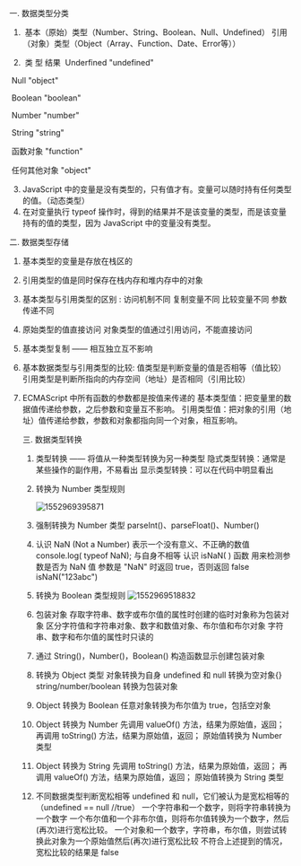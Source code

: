   一.   数据类型分类

1. ​    基本（原始）类型（Number、String、Boolean、Null、Undefined）
   ​     引用（对象）类型（Object（Array、Function、Date、Error等））

2. ​      类 型                                    结果
   ​    Underfined                     "undefined"

​            Null                                    "object"

​           Boolean                              "boolean"

​           Number                              "number"

​           String                                  "string"

​          函数对象                               "function"

​          任何其他对象                       "object" 

3.   JavaScript 中的变量是没有类型的，只有值才有。变量可以随时持有任何类型的值。（动态类型）
4. 在对变量执行 typeof 操作时，得到的结果并不是该变量的类型，而是该变量持有的值的类型，因为 JavaScript 中的变量没有类型。

  二.  数据类型存储

   1. 基本类型的变量是存放在栈区的

   2. 引用类型的值是同时保存在栈内存和堆内存中的对象

   3. 基本类型与引用类型的区别 :
       访问机制不同
       复制变量不同
       比较变量不同
       参数传递不同

   4.  原始类型的值直接访问
       对象类型的值通过引用访问，不能直接访问

   5. 基本类型复制 —— 相互独立互不影响

   6.  基本数据类型与引用类型的比较:
       值类型是判断变量的值是否相等（值比较）
       引用类型是判断所指向的内存空间（地址）是否相同（引用比较）

   7. ECMAScript 中所有函数的参数都是按值来传递的
       基本类型值：把变量里的数据值传递给参数，之后参数和变量互不影响。
       引用类型值：把对象的引用（地址）值传递给参数，参数和对象都指向同一个对象，相互影响。

      三.  数据类型转换

      1. 类型转换 —— 将值从一种类型转换为另一种类型
          隐式类型转换：通常是某些操作的副作用，不易看出
          显示类型转换：可以在代码中明显看出    

      2. 转换为 Number 类型规则

         ![1552969395871](C:\Users\Administrator\AppData\Roaming\Typora\typora-user-images\1552969395871.png)

      3. 强制转换为 Number 类型
          parseInt()、parseFloat()、Number()

      4. 认识 NaN   (Not a Number)
          表示一个没有意义、不正确的数值
          console.log( typeof  NaN);
          与自身不相等
          认识 isNaN( ) 函数
          用来检测参数是否为 NaN 值
          参数是 "NaN" 时返回 true，否则返回 false
          isNaN("123abc")

      5. 转换为 Boolean 类型规则
         ![1552969518832](C:\Users\Administrator\AppData\Roaming\Typora\typora-user-images\1552969518832.png)

      6. 包装对象
          存取字符串、数字或布尔值的属性时创建的临时对象称为包装对象
          区分字符值和字符串对象、数字和数值对象、布尔值和布尔对象
          字符串、数字和布尔值的属性时只读的

      7. 通过 String()，Number()，Boolean() 构造函数显示创建包装对象

      8. 转换为 Object 类型
          对象转换为自身
          undefined 和 null 转换为空对象{}
          string/number/boolean 转换为包装对象

      9. Object 转换为 Boolean
          任意对象转换为布尔值为 true，包括空对象

      10. Object 转换为 Number
           先调用 valueOf() 方法，结果为原始值，返回；
           再调用 toString() 方法，结果为原始值，返回；
           原始值转换为 Number 类型

      11. Object 转换为 String
           先调用 toString() 方法，结果为原始值，返回；
           再调用 valueOf() 方法，结果为原始值，返回；
           原始值转换为 String 类型

      12. 不同数据类型判断宽松相等
           undefined 和 null，它们被认为是宽松相等的（undefined == null //true）
           一个字符串和一个数字，则将字符串转换为一个数字
           一个布尔值和一个非布尔值，则将布尔值转换为一个数字，然后(再次)进行宽松比较。
           一个对象和一个数字，字符串，布尔值，则尝试转换此对象为一个原始值然后(再次)进行宽松比较
          不符合上述提到的情况，宽松比较的结果是 false